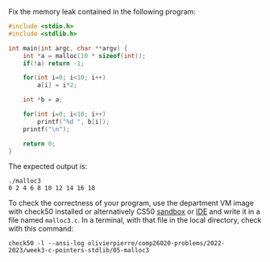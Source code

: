 Fix the memory leak contained in the following program:

```c
#include <stdio.h>
#include <stdlib.h>

int main(int argc, char **argv) {
    int *a = malloc(10 * sizeof(int));
    if(!a) return -1;

    for(int i=0; i<10; i++)
        a[i] = i*2;

    int *b = a;

    for(int i=0; i<10; i++)
        printf("%d ", b[i]);
    printf("\n");

    return 0;
}
```

The expected output is:
```shell
./malloc3
0 2 4 6 8 10 12 14 16 18
```

To check the correctness of your program, use the department VM image with check50 installed or alternatively CS50 [sandbox](sandbox.cs50.io)
or [IDE](ide.cs50.io) and write it in a file named `malloc3.c`. In a terminal,
with that file in the local directory, check with this command:
```shell
check50 -l --ansi-log olivierpierre/comp26020-problems/2022-2023/week3-c-pointers-stdlib/05-malloc3
```
